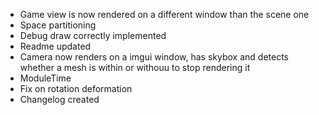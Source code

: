 * Game view is now rendered on a different window than the scene one
* Space partitioning
* Debug draw correctly implemented
* Readme updated
* Camera now renders on a imgui window, has skybox and detects whether a mesh is within or withouu to stop rendering it
* ModuleTime
* Fix on rotation deformation
* Changelog created
